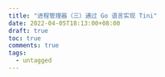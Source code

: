 ```yaml
---
title: "进程管理器（三）通过 Go 语言实现 Tini"
date: 2022-04-05T18:13:00+08:00
draft: true
toc: true
comments: true
tags:
  - untagged
---
```

